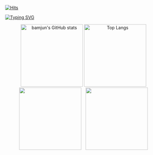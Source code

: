 [![Hits](https://hits.seeyoufarm.com/api/count/incr/badge.svg?url=https%3A%2F%2Fgithub.com%2Fbamjun&count_bg=%2379C83D&title_bg=%23555555&icon=&icon_color=%23E7E7E7&title=visitors&edge_flat=false)](https://hits.seeyoufarm.com)


[![Typing SVG](https://readme-typing-svg.demolab.com?font=Honk&size=35&pause=1000&random=false&width=435&lines=HI%2C+there.+I'm+bamjun.+%F0%9F%91%8B)](https://git.io/typing-svg)


<!-- https://github.com/anuraghazra/github-readme-stats -->
<div align="center">
  <img src="https://github-readme-stats.vercel.app/api?username=bamjun&show_icons=true&theme=radical" alt="bamjun's GitHub stats" height="200px"/>
  <img src="https://github-readme-stats.vercel.app/api/top-langs/?username=bamjun&layout=compact" alt="Top Langs" height="200px"/>
</div>

<!-- https://github.com/marketplace/actions/github-profile-summary-cards -->
<div align="center">
  <img src="https://github-profile-summary-cards.vercel.app/api/cards/profile-details?username=bamjun&theme=transparent"
       height="200px" style="display:inline-block; margin-right: 10px;"/>
  <img src="https://github-profile-summary-cards.vercel.app/api/cards/productive-time?username=bamjun&theme=transparent&utcOffset=9"
       height="200px" style="display:inline-block;"/>
</div>
